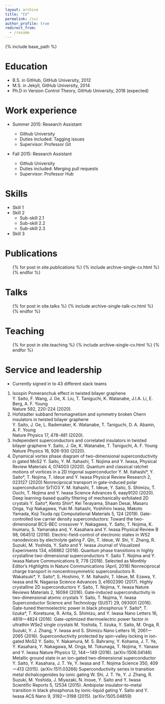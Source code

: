 ```yaml
---
layout: archive
title: "CV"
permalink: /cv/
author_profile: true
redirect_from:
  - /resume
---
```


{% include base_path %}

Education
======
* B.S. in GitHub, GitHub University, 2012
* M.S. in Jekyll, GitHub University, 2014
* Ph.D in Version Control Theory, GitHub University, 2018 (expected)

Work experience
======
* Summer 2015: Research Assistant
  * Github University
  * Duties included: Tagging issues
  * Supervisor: Professor Git

* Fall 2015: Research Assistant
  * Github University
  * Duties included: Merging pull requests
  * Supervisor: Professor Hub
  
Skills
======
* Skill 1
* Skill 2
  * Sub-skill 2.1
  * Sub-skill 2.2
  * Sub-skill 2.3
* Skill 3

Publications
======
  <ul>{% for post in site.publications %}
    {% include archive-single-cv.html %}
  {% endfor %}</ul>
  
Talks
======
  <ul>{% for post in site.talks %}
    {% include archive-single-talk-cv.html %}
  {% endfor %}</ul>
  
Teaching
======
  <ul>{% for post in site.teaching %}
    {% include archive-single-cv.html %}
  {% endfor %}</ul>
  
Service and leadership
======
* Currently signed in to 43 different slack teams



1. Isospin Pomeranchuk effect in twisted bilayer graphene<br>
    Y. Saito, F. Wang, J. Ge, X. Liu, T. Taniguchi, K. Watanabe, J.I.A. Li, E. Berg, A. F. Young<br>
    Nature 592, 220-224 (2020).
1. Hofstadter subband ferromagnetism and symmetry broken Chern insulators in twisted bilayer graphene<br>
Y. Saito, J. Ge, L. Rademaker, K. Watanabe, T. Taniguchi, D. A. Abanin, A. F. Young<br>
Nature Physics 17, 478-481 (2020).
1. Independent superconductors and correlated insulators in twisted bilayer graphene
Y. Saito, J. Ge, K. Watanabe, T. Taniguchi, A. F. Young
Nature Physics 16, 926-930 (2020). 
1. Dynamical vortex phase diagram of two-dimensional superconductivity in gated MoS2
Y. Saito, Y. M. Itahashi, T. Nojima and Y. Iwasa, 
Physical Review Materials 4, 074003 (2020).
Quantum and classical ratchet motions of vortices in a 2D trigonal superconductor
Y. M. Itahashi*, Y. Saito*, T. Nojima, T. Ideue and Y. Iwasa
Physical Review Research 2, 023127 (2020)
Nonreciprocal transport in gate-induced polar superconductor SrTiO3
Y. M. Itahashi, T. Ideue, Y. Saito, S. Shimizu, T. Ouchi, T. Nojima and Y. Iwasa
Science Advances 6, eaay9120 (2020).
Deep learning-based quality filtering of mechanically exfoliated 2D crystals
Y. Saito*, Kento Shin*, Kei Terayama, Shaan Desai, Masaru Onga, Yuji Nakagawa,
Yuki M. Itahashi, Yoshihiro Iwasa, Makoto Yamada, Koji Tsuda
npj Computational Materials 5, 124 (2019).
Gate-controlled  low  carrier  density  superconductors: Toward  the  two-dimensional BCS-BEC crossover
Y. Nakagawa, Y. Saito, T. Nojima, K. Inumaru, S. Yamanaka and, Y. Kasahara and Y. Iwasa
Physical Review B 98, 064512 (2018).
Electric-field-control of electronic states in WS2 nanodevices by electrolyte gating
F. Qin, T. Ideue, W. Shi, Y. Zhang, R. Suzuki, M. Yoshida, Y. Saito and Y. Iwasa
Journal of Visualized Experiments 134, e56862 (2018).
Quantum phase transitions in highly crystalline two-dimensional superconductors
Y. Saito T. Nojima and Y. Iwasa
Nature Communications 9, 778 (2018). 
Selected as Monthly Editor’s Highlights in Nature Communications (April, 2018)
Nonreciprocal charge transport in noncentrosymmetric superconductors
R. Wakatsuki*, Y. Saito*, S. Hoshino, Y. M. Itahashi, T. Ideue, M. Ezawa, Y. Iwasa and N. Nagaosa
Science Advances 3, e1602390 (2017).
Highly crystalline 2D superconductors
Y. Saito, T. Nojima, Y. Iwasa
Nature Reviews Materials 2, 16094 (2016).
Gate-induced superconductivity in two-dimensional atomic crystals
Y. Saito, T. Nojima, Y. Iwasa
Superconductor Science and Technology (SUST) 29, 093001 (2016).
Gate-tuned thermoelectric power in black phosphorus
Y. Saito*, T. Iizuka*, T. Koretsune, R. Arita, S. Shimizu, and Y. Iwasa
Nano Letters 16, 4819ー4824 (2016).
Gate-optimized thermoelectric power factor in ultrathin WSe2 single crystals
M. Yoshida, T. Iizuka, Y. Saito, M. Onga, R. Suzuki, Y. J. Zhang, Y. Iwasa and S. Shimizu
Nano Letters 16, 2061ー2065 (2016).
Superconductivity protected by spin-valley locking in ion-gated MoS2
Y. Saito, Y. Nakamura, M. S. Bahramy, Y. Kohama, J. T. Ye, Y. Kasahara, Y. Nakagawa, M. Onga, M. Tokunaga, T. Nojima, Y. Yanase and Y. Iwasa
Nature Physics 12, 144ー149 (2016).   (arXiv:1506.04146)
Metallic ground state in an ion-gated two-dimensional superconductor
Y. Saito, Y. Kasahara, J. T. Ye, Y. Iwasa and T. Nojima
Science 350, 409ー413 (2015).   (arXiv:1511.03266)
Superconductivity series in transition metal dichalcogenides by ionic gating
W. Shi, J. T. Ye, Y. J. Zhang, R. Suzuki, M. Yoshida, J. Miyazaki, N. Inoue, Y. Saito and Y. Iwasa
Scientific Reports 5, 12534 (2015).
Ambipolar insulator-to-metal transition in black phosphorus by ionic-liquid gating
Y. Saito and Y. Iwasa
ACS Nano 9, 3192ー3198 (2015).   (arXiv:1505.04859)
